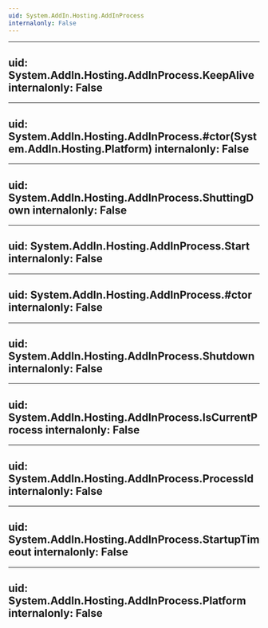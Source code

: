 ```yaml
---
uid: System.AddIn.Hosting.AddInProcess
internalonly: False
---
```


---
uid: System.AddIn.Hosting.AddInProcess.KeepAlive
internalonly: False
---

---
uid: System.AddIn.Hosting.AddInProcess.#ctor(System.AddIn.Hosting.Platform)
internalonly: False
---

---
uid: System.AddIn.Hosting.AddInProcess.ShuttingDown
internalonly: False
---

---
uid: System.AddIn.Hosting.AddInProcess.Start
internalonly: False
---

---
uid: System.AddIn.Hosting.AddInProcess.#ctor
internalonly: False
---

---
uid: System.AddIn.Hosting.AddInProcess.Shutdown
internalonly: False
---

---
uid: System.AddIn.Hosting.AddInProcess.IsCurrentProcess
internalonly: False
---

---
uid: System.AddIn.Hosting.AddInProcess.ProcessId
internalonly: False
---

---
uid: System.AddIn.Hosting.AddInProcess.StartupTimeout
internalonly: False
---

---
uid: System.AddIn.Hosting.AddInProcess.Platform
internalonly: False
---
